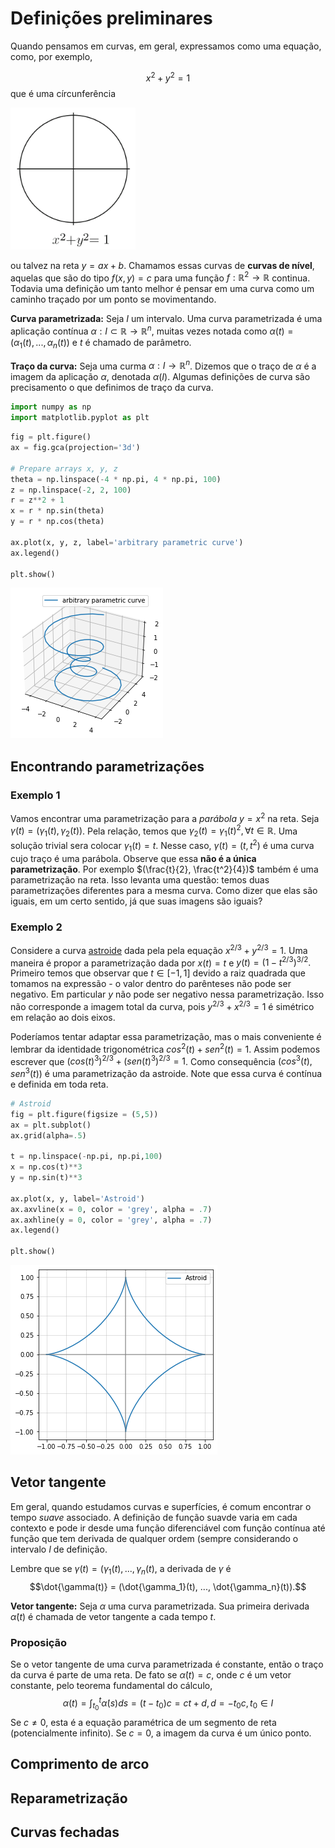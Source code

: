# Definições preliminares 

Quando pensamos em curvas, em geral, expressamos como uma equação, como, por exemplo, 

$$
x^2 + y^2 = 1 
$$
que é uma círcunferência 

<img alt = "circle" src = "first-definitions_files/circle-curve.png" width = 200> 

ou talvez na reta $y = ax + b$. Chamamos essas curvas de **curvas de nível**, aquelas que são do tipo $f(x,y) = c$ para uma função $f:\mathbb{R}^2 \to \mathbb{R}$ continua. Todavia uma definição um tanto melhor é pensar em uma curva como um caminho traçado por um ponto se movimentando. 

**Curva parametrizada:** Seja $I$ um intervalo. Uma curva parametrizada é uma aplicação contínua $\alpha: I \subset \mathbb{R} \to \mathbb{R}^n$, muitas vezes notada como $\alpha(t) = (\alpha_1(t), ..., \alpha_n(t))$ e $t$ é chamado de parâmetro. 

**Traço da curva:** Seja uma curma $\alpha:I \to \mathbb{R}^n$. Dizemos que o traço de $\alpha$ é a imagem da aplicação $\alpha$, denotada $\alpha(I)$. Algumas definições de curva são precisamento o que definimos de traço da curva. 


```python
import numpy as np
import matplotlib.pyplot as plt
```


```python
fig = plt.figure()
ax = fig.gca(projection='3d')

# Prepare arrays x, y, z
theta = np.linspace(-4 * np.pi, 4 * np.pi, 100)
z = np.linspace(-2, 2, 100)
r = z**2 + 1
x = r * np.sin(theta)
y = r * np.cos(theta)

ax.plot(x, y, z, label='arbitrary parametric curve')
ax.legend()

plt.show()
```


![png](first-definitions_files/first-definitions_2_0.png)


## Encontrando parametrizações

### Exemplo 1

Vamos encontrar uma parametrização para a *parábola*  $y = x^2$ na reta. Seja $\gamma(t) = (\gamma_1(t), \gamma_2(t))$. Pela relação, temos que $\gamma_2(t) = \gamma_1(t)^2, \forall t \in \mathbb{R}$. Uma solução trivial sera colocar $\gamma_1(t) = t$. Nesse caso, $\gamma(t) = (t,t^2)$ é uma curva cujo traço é uma parábola. Observe que essa **não é a única parametrização**. Por exemplo $(\frac{t}{2}, \frac{t^2}{4})$ também é uma parametrização na reta. Isso levanta uma questão: temos duas parametrizações diferentes para a mesma curva. Como dizer que elas são iguais, em um certo sentido, já que suas imagens são iguais? 

### Exemplo 2 

Considere a curva [astroide](https://en.wikipedia.org/wiki/Astroid) dada pela pela equação $x^{2/3} + y^{2/3} = 1$. Uma maneira é propor a parametrização dada por $x(t) = t$ e $y(t) = (1 - t^{2/3})^{3/2}.$ Primeiro temos que observar que $t \in [-1,1]$ devido a raiz quadrada que tomamos na expressão - o valor dentro do parênteses não pode ser negativo. Em particular $y$ não pode ser negativo nessa parametrização. Isso não corresponde a imagem total da curva, pois $y^{2/3} + x^{2/3} = 1$ é simétrico em relação ao dois eixos. 

Poderíamos tentar adaptar essa parametrização, mas o mais conveniente é lembrar da identidade trigonométrica $cos^2(t) + sen^2(t) = 1$. Assim podemos escrever que $(cos(t)^3)^{2/3} + (sen(t)^3)^{2/3} = 1$. Como consequência $(cos^3(t), sen^3(t))$ é uma parametrização da astroide. Note que essa curva é contínua e definida em toda reta. 


```python
# Astroid
fig = plt.figure(figsize = (5,5))
ax = plt.subplot()
ax.grid(alpha=.5)

t = np.linspace(-np.pi, np.pi,100)
x = np.cos(t)**3
y = np.sin(t)**3

ax.plot(x, y, label='Astroid')
ax.axvline(x = 0, color = 'grey', alpha = .7)
ax.axhline(y = 0, color = 'grey', alpha = .7)
ax.legend()

plt.show()
```


![png](first-definitions_files/first-definitions_4_0.png)


## Vetor tangente

Em geral, quando estudamos curvas e superfícies, é comum encontrar o tempo *suave* associado. A definição de função suavde varia em cada contexto e pode ir desde uma função diferenciável com função contínua até função que tem derivada de qualquer ordem (sempre considerando o intervalo $I$ de definição. 

Lembre que se $\gamma(t) = (\gamma_1(t), ..., \gamma_n(t)$, a derivada de $\gamma$ é 
$$\dot{\gamma(t)} = (\dot{\gamma_1}(t), ..., \dot{\gamma_n}(t)).$$

**Vetor tangente:** Seja $\alpha$ uma curva parametrizada. Sua primeira derivada $\dot{\alpha}(t)$ é chamada de vetor tangente a cada tempo $t$. 

### Proposição 

Se o vetor tangente de uma curva parametrizada é constante, então o traço da curva é parte de uma reta. De fato se $\dot{\alpha}(t) = c$, onde $c$ é um vetor constante, pelo teorema fundamental do cálculo, 
$$
\alpha(t) = \int_{t_0}^t \dot{\alpha}(s)ds = (t - t_0)c = ct + d, d = - t_0 c, t_0 \in I
$$
Se $c \neq 0$, esta é a equação paramétrica de um segmento de reta (potencialmente infinito). Se $c = 0$, a imagem da curva é um único ponto. 

## Comprimento de arco 



## Reparametrização



## Curvas fechadas


```python

```
